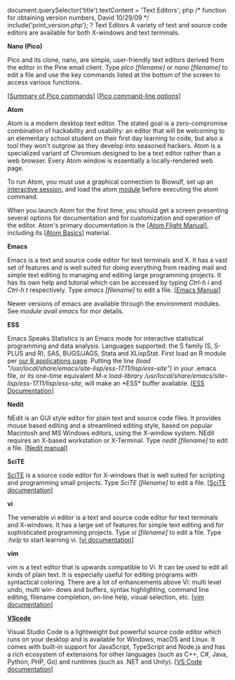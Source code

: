 

document.querySelector('title').textContent = 'Text Editors';
php
 /\* function for obtaining version numbers, David 10/29/09 \*/
 include('print\_version.php');
?
Text Editors
A variety of text and source code editors are available for both X-windows and text terminals.


**Nano (Pico)**


Pico and its clone, nano, are simple, user-friendly text
editors derived from the editor in the Pine email client. Type *pico [filename]* or *nano [filename]* to
edit a file and use the key commands listed at the bottom of the screen to
access various functions.   


[[Summary of Pico commands](http://www.csee.umbc.edu/courses/104/spring05/dblock/picocmds.shtml)]
[[Pico command-line options](https://en.wikipedia.org/wiki/Pico_%28text_editor%29#Command-line_options)]




**Atom** 


Atom is a modern desktop text editor. The stated
 goal is a zero-compromise combination of hackability and usability: an
 editor that will be welcoming to an elementary school student on their
 first day learning to code, but also a tool they won't outgrow as they
 develop into seasoned hackers. Atom is a specialized variant of
 Chromium designed to be a text editor rather than a web browser. Every
 Atom window is essentially a locally-rendered web page.


To run Atom, you must use a graphical connection to Biowulf, set up an [interactive session](https://hpc.nih.gov/docs/userguide.html#int), and load the atom [module](https://hpc.nih.gov/apps/modules.html) before executing the atom command.

When you launch Atom for the first time, you should
 get a screen presenting several options for documentation and for
 customization and operation of the editor. Atom's primary
 documentation is the [[Atom
 Flight Manual](http://flight-manual.atom.io/)], including its [[Atom
 Basics](http://flight-manual.atom.io/getting-started/sections/atom-basics)] material.


**Emacs** 


Emacs is a text and source code editor for text
terminals and X. It has a vast set of features and is well suited for doing
everything from reading mail and simple text editing to managing and
editing large programming projects. It has its own help and tutorial which
can be accessed by typing *Ctrl-h i* and *Ctrl-h t* respectively. Type *emacs
[filename]* to edit a file. [[Emacs
Manual](http://www.gnu.org/software/emacs/manual/html_mono/emacs.html)]


Newer versions of emacs are available through the environment modules. See
*module avail emacs* for mor details.


**ESS**


Emacs Speaks Statistics is an Emacs mode for interactive statistical programming and data analysis. Languages supported: the S family (S, S-PLUS and R), SAS, BUGS/JAGS, Stata and XLispStat. First load an R module per [our R applications page](http://helix.nih.gov/Applications/R.html).
 Putting the line *(load "/usr/local/share/emacs/site-lisp/ess-17.11/lisp/ess-site")* in your .emacs file, or its one-time equivalent *M-x load-library /usr/local/share/emacs/site-lisp/ess-17.11/lisp/ess-site*, will make an \*ESS\* buffer available. [[ESS Documentation](http://ess.r-project.org/index.php?Section=documentation&subSection=manuals)]


**Nedit** 


NEdit is an GUI style editor for plain text and source code files. It provides mouse based editing and a streamlined editing style, based on popular Macintosh and MS Windows editors, using the X-window system. NEdit requires an X-based workstation or X-Terminal. Type *nedit [filename]* to edit a file. 
[[Nedit manual](ftp://ftp.fu-berlin.de/unix/editors/nedit/contrib/misc/nedit.pdf)]



**SciTE**


[SciTE](http://www.scintilla.org/SciTE.html) is a source code editor for X-windows that is well suited for scripting and programming small projects. Type *SciTE [filename]* to edit a file. 
[[SciTE documentation](http://www.scintilla.org/SciTEDoc.html)]



**vi**


The venerable vi editor is a text and source code editor for text terminals and X-windows. It has a large set of features for simple text editing and for sophisticated programming projects. Type *vi [filename]* to edit a file. Type *:help* to start learning vi. 
[[vi documentation](http://tuxgraphics.org/~guido/vi/)]



**vim**


vim is a text editor that is upwards compatible to Vi. It can be used to edit all kinds of plain text. It is especially useful for editing programs with syntactical coloring. There are a lot of enhancements above Vi: multi level undo, multi win- dows and buffers, syntax highlighting, command line editing, filename completion, on-line help, visual selection, etc.
[[vim documentation](http://www.vim.org/docs.php)]


**[VScode](vscode.html)**


Visual Studio Code is a lightweight but powerful source code editor which runs on your desktop and is available for Windows, macOS and Linux. It comes with built-in support for JavaScript, TypeScript and Node.js and has a rich ecosystem of extensions for other languages (such as C++, C#, Java, Python, PHP, Go) and runtimes (such as .NET and Unity). 
[[VS Code documentation](https://code.visualstudio.com/docs)]






